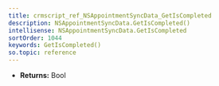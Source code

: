 ```yaml
---
title: crmscript_ref_NSAppointmentSyncData_GetIsCompleted
description: NSAppointmentSyncData.GetIsCompleted()
intellisense: NSAppointmentSyncData.GetIsCompleted
sortOrder: 1044
keywords: GetIsCompleted()
so.topic: reference
---
```



* **Returns:** Bool


